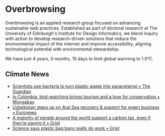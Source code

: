 # Overbrowsing

Overbrowsing is an applied research group focused on advancing sustainable web practices. Established as part of doctoral research at The University of Edinburgh's Institute for Design Informatics, we blend inquiry with action to develop research-driven solutions that reduce the environmental impact of the internet and improve accessibility, aligning technological potential with environmental stewardship.

<!-- clock-time -->
We have just 4 years, 0 months, 15 days to limit global warming to 1.5°C.
<!-- /clock-time -->

## Climate News
<!-- clock-news -->
- [Scientists use bacteria to turn plastic waste into paracetamol • The Guardian](https://www.theguardian.com/science/2025/jun/23/scientists-use-e-coli-bacteria-to-turn-plastic-waste-into-paracetamol-painkiller )
- [In Colombia, bird-watching brings tourism and a love for conservation • Mongabay](https://news.mongabay.com/2025/06/in-colombia-bird-watching-brings-tourism-and-a-love-for-conservation/ )
- [Uzbekistan steps up on Aral Sea recovery & support for green business • Euronews](https://www.euronews.com/green/2025/06/20/more-trees-more-tools-uzbekistan-steps-up-on-aral-sea-recovery-and-support-for-green-busin )
- [A majority of people around the world support a carbon tax, even if they’re paying it • Grist](https://grist.org/climate/a-majority-of-people-around-the-world-support-a-carbon-tax-even-if-theyre-paying-it/ )
- [Science says plastic bag bans really do work • Grist](https://grist.org/science/plastic-bag-ban-beach-cleanups-ocean-conservancy-study/ )
<!-- /clock-news -->
